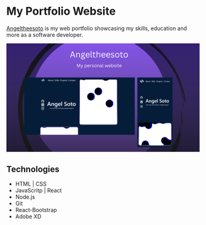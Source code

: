# My Portfolio Website

<!-- Npm packages
[npm i emailjs] used to send emails in the form. -->

[Angeltheesoto](angeltheesoto.com) is my web portfolio showcasing my skills, education and more as a software developer.

![angeltheesoto](angeltheesoto.png)

## Technologies

- HTML | CSS
- JavaScritp | React
- Node.js
- Git
- React-Bootstrap
- Adobe XD
